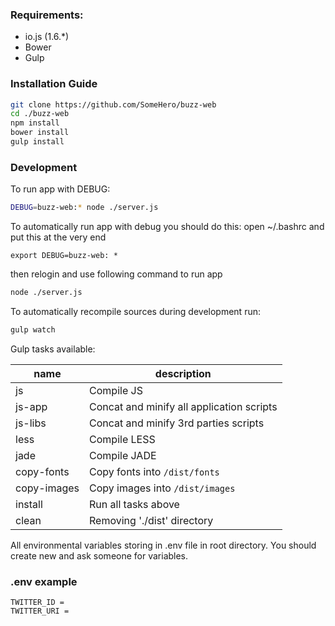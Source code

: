 ### Requirements:

*  io.js (1.6.*)
*  Bower
*  Gulp

### Installation Guide
```bash
git clone https://github.com/SomeHero/buzz-web
cd ./buzz-web
npm install 
bower install
gulp install
```

### Development
To run app with DEBUG:
```bash
DEBUG=buzz-web:* node ./server.js
```
To automatically run app with debug you should do this:
open ~/.bashrc
and put this at the very end
```
export DEBUG=buzz-web: *
```
then relogin and use following command to run app
```bash
node ./server.js
```

To automatically recompile sources during development run:
```bash
gulp watch
```


Gulp tasks available:

 name | description
 --- | ---
js | Compile JS
js-app | Concat and minify all application scripts
js-libs | Concat and minify 3rd parties scripts
less | Compile LESS
jade | Compile JADE
copy-fonts | Copy fonts into `/dist/fonts`
copy-images | Copy images into `/dist/images`
install | Run all tasks above
clean | Removing './dist' directory


All environmental variables storing in .env file in root directory. You should create new and ask someone for variables.

### .env example
```
TWITTER_ID =
TWITTER_URI =
```
